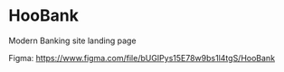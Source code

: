# HooBank
Modern Banking site landing page

Figma: https://www.figma.com/file/bUGIPys15E78w9bs1l4tgS/HooBank
